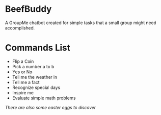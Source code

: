 # BeefBuddy 
A GroupMe chatbot created for simple tasks that a small group might need accomplished.

# Commands List 
* Flip a Coin
* Pick a number a to b
* Yes or No
* Tell me the weather in <your town>
* Tell me a fact
* Recognize special days
* Inspire me
* Evaluate simple math problems 

_There are also some easter eggs to discover_

